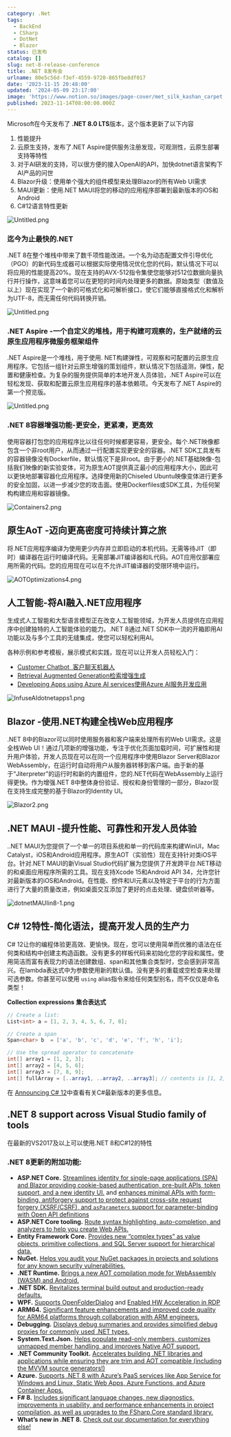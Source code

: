 ```yaml
---
category: .Net
tags:
  - BackEnd
  - CSharp
  - DotNet
  - Blazor
status: 已发布
catalog: []
slug: net-8-release-conference
title: .NET 8发布会
urlname: 80e5c56d-f3ef-4559-9720-865fbe8df017
date: '2023-11-15 20:48:00'
updated: '2024-05-09 23:17:00'
image: 'https://www.notion.so/images/page-cover/met_silk_kashan_carpet.jpg'
published: 2023-11-14T08:00:00.000Z
---
```


Microsoft在今天发布了 **.NET 8.0 LTS**版本，这个版本更新了以下内容

1. 性能提升
2. 云原生支持，发布了.NET Aspire提供服务注册发现，可观测性，云原生部署支持等特性
3. 对于AI研发的支持，可以很方便的接入OpenAI的API，加快dotnet语言架构下AI产品的问世
4. Blazor升级：使用单个强大的组件模型来处理Blazor的所有Web UI需求
5. MAUI更新：使用.NET MAUI将您的移动的应用程序部署到最新版本的iOS和Android
6. C#12语言特性更新

![Untitled.png](https://prod-files-secure.s3.us-west-2.amazonaws.com/5d24fe63-e567-4804-86f9-9fdc62e13082/10cda029-65af-4ea7-b30e-605b2d9e6c57/Untitled.png?X-Amz-Algorithm=AWS4-HMAC-SHA256&X-Amz-Content-Sha256=UNSIGNED-PAYLOAD&X-Amz-Credential=ASIAZI2LB4666QFJCBPX%2F20250409%2Fus-west-2%2Fs3%2Faws4_request&X-Amz-Date=20250409T213322Z&X-Amz-Expires=3600&X-Amz-Security-Token=IQoJb3JpZ2luX2VjEB4aCXVzLXdlc3QtMiJIMEYCIQCAJADt6Ui2lk7%2FzYRIVKslhb1P3CwSH63LDR%2B778lclwIhAJi1P2Zy0KOsK8B59onsxXb1HTObhG1djtNLtHGbwmO3KogECJb%2F%2F%2F%2F%2F%2F%2F%2F%2F%2FwEQABoMNjM3NDIzMTgzODA1IgzAgXcFDqo8vJ5TALcq3AN1r5avCYV8RhiQMTIAL1A6kjtiSU%2FzzEsERaoYW80VhKY75%2FWx%2B5nJAvAI5jS%2FX9xDKjTEfJOynZa96BauWZSBcNXAKMVS53FtCY91R6TU8mD0GMpCJeClrO2LkYfsODL5jDhlCkSHqJTFNvMVx53YDuxcD%2FSVER2pQAPQolE0n8hNDMUBwnFyaANVBA5sewhAZLW3cv8bVHlghGbiG14BOBSi5KGBXUZtJ1u8sF9WosFKd%2BdVWEtpa5lP8Ok4ih%2Frfo%2FqxXjc0m645uvHmhX2bVh5RpcV9teP862bz3V%2Be6nbZxER9nB1KhbysiJ1lLL%2BlhaKOEtbSR8%2FD2BMt6LO1O3x0Pd7eDDmH40YAL2tuoe8rHkYx1ENa7ND0MX%2BQRBztji2KbHEyemOKnzjxshRj%2FXZnd3bZNAVwWHGs11P%2Fs4lo0TGEObTRAR0y5JkPbkfZ3ALHLAVqTCmiFyf8o9YDRfyaIlxBkRNmRWhwadh9stikLesSEjdSXuleQP9UCpn%2FSYx46Cza9%2Bdhrp14bo5A2cw%2BGj8OJjGlyW0KfLS4S0P8haVRFk5pPqvoTWB72u8%2BYGIAmjSnDbqL%2FCLDGkOdtwJAEJy6oEuDYDjnVTe9072bf5mM4EAKIGMQDDEydu%2FBjqkAZm02LvY9MV5Y7zZ7FmgsuVImGbbHaafcWJQMnCys90Ccjk6g2jG3nLj0jnNI3AdmRP0A3DATyLDZr%2F6aPjwVcKjDe%2FX69uq%2FjNSb6R0SbC0TJ07ud0wpgWIKyioarzKq7qFSszwzvxDys2MYkdZBLNr5Ts3KgznGpJnhh9sNVWT%2B5uRvwH4eBZN8SkOqF2NFLTHgS4aGCsBvXG1sQ7uuCxweJxK&X-Amz-Signature=293879b5163a60b9732f439f3e0f84a840f0e47c3ad0c8b71f07eeff33da6941&X-Amz-SignedHeaders=host&x-id=GetObject)


### **迄今为止最快的.NET**


.NET 8在整个堆栈中带来了数千项性能改进。一个名为动态配置文件引导优化（PGO）的新代码生成器可以根据实际使用情况优化您的代码，默认情况下可以将应用的性能提高20%。现在支持的AVX-512指令集使您能够对512位数据向量执行并行操作，这意味着您可以在更短的时间内处理更多的数据。原始类型（数值及以上）现在实现了一个新的可格式化和可解析接口，使它们能够直接格式化和解析为UTF-8，而无需任何代码转换开销。


![Untitled.png](https://prod-files-secure.s3.us-west-2.amazonaws.com/5d24fe63-e567-4804-86f9-9fdc62e13082/edcbf140-d619-4389-a4a6-f97c113ab9f2/Untitled.png?X-Amz-Algorithm=AWS4-HMAC-SHA256&X-Amz-Content-Sha256=UNSIGNED-PAYLOAD&X-Amz-Credential=ASIAZI2LB4666QFJCBPX%2F20250409%2Fus-west-2%2Fs3%2Faws4_request&X-Amz-Date=20250409T213322Z&X-Amz-Expires=3600&X-Amz-Security-Token=IQoJb3JpZ2luX2VjEB4aCXVzLXdlc3QtMiJIMEYCIQCAJADt6Ui2lk7%2FzYRIVKslhb1P3CwSH63LDR%2B778lclwIhAJi1P2Zy0KOsK8B59onsxXb1HTObhG1djtNLtHGbwmO3KogECJb%2F%2F%2F%2F%2F%2F%2F%2F%2F%2FwEQABoMNjM3NDIzMTgzODA1IgzAgXcFDqo8vJ5TALcq3AN1r5avCYV8RhiQMTIAL1A6kjtiSU%2FzzEsERaoYW80VhKY75%2FWx%2B5nJAvAI5jS%2FX9xDKjTEfJOynZa96BauWZSBcNXAKMVS53FtCY91R6TU8mD0GMpCJeClrO2LkYfsODL5jDhlCkSHqJTFNvMVx53YDuxcD%2FSVER2pQAPQolE0n8hNDMUBwnFyaANVBA5sewhAZLW3cv8bVHlghGbiG14BOBSi5KGBXUZtJ1u8sF9WosFKd%2BdVWEtpa5lP8Ok4ih%2Frfo%2FqxXjc0m645uvHmhX2bVh5RpcV9teP862bz3V%2Be6nbZxER9nB1KhbysiJ1lLL%2BlhaKOEtbSR8%2FD2BMt6LO1O3x0Pd7eDDmH40YAL2tuoe8rHkYx1ENa7ND0MX%2BQRBztji2KbHEyemOKnzjxshRj%2FXZnd3bZNAVwWHGs11P%2Fs4lo0TGEObTRAR0y5JkPbkfZ3ALHLAVqTCmiFyf8o9YDRfyaIlxBkRNmRWhwadh9stikLesSEjdSXuleQP9UCpn%2FSYx46Cza9%2Bdhrp14bo5A2cw%2BGj8OJjGlyW0KfLS4S0P8haVRFk5pPqvoTWB72u8%2BYGIAmjSnDbqL%2FCLDGkOdtwJAEJy6oEuDYDjnVTe9072bf5mM4EAKIGMQDDEydu%2FBjqkAZm02LvY9MV5Y7zZ7FmgsuVImGbbHaafcWJQMnCys90Ccjk6g2jG3nLj0jnNI3AdmRP0A3DATyLDZr%2F6aPjwVcKjDe%2FX69uq%2FjNSb6R0SbC0TJ07ud0wpgWIKyioarzKq7qFSszwzvxDys2MYkdZBLNr5Ts3KgznGpJnhh9sNVWT%2B5uRvwH4eBZN8SkOqF2NFLTHgS4aGCsBvXG1sQ7uuCxweJxK&X-Amz-Signature=067445f85d1b85b0917cc4f19c6e68a0770982e3ae2cbf037bb4274e21879b44&X-Amz-SignedHeaders=host&x-id=GetObject)


### **.NET Aspire -一个自定义的堆栈，用于构建可观察的，生产就绪的云原生应用程序微服务框架组件**


.NET Aspire是一个堆栈，用于使用. NET构建弹性，可观察和可配置的云原生应用程序。它包括一组针对云原生增强的策划组件，默认情况下包括遥测，弹性，配置和健康检查。为复杂的服务提供简单的本地开发人员体验，.NET Aspire可以在轻松发现、获取和配置云原生应用程序的基本依赖项。今天发布了.NET Aspire的第一个预览版。


![Untitled.png](https://prod-files-secure.s3.us-west-2.amazonaws.com/5d24fe63-e567-4804-86f9-9fdc62e13082/ff6a34d3-ac25-412d-9204-a7263d00528f/Untitled.png?X-Amz-Algorithm=AWS4-HMAC-SHA256&X-Amz-Content-Sha256=UNSIGNED-PAYLOAD&X-Amz-Credential=ASIAZI2LB4666QFJCBPX%2F20250409%2Fus-west-2%2Fs3%2Faws4_request&X-Amz-Date=20250409T213322Z&X-Amz-Expires=3600&X-Amz-Security-Token=IQoJb3JpZ2luX2VjEB4aCXVzLXdlc3QtMiJIMEYCIQCAJADt6Ui2lk7%2FzYRIVKslhb1P3CwSH63LDR%2B778lclwIhAJi1P2Zy0KOsK8B59onsxXb1HTObhG1djtNLtHGbwmO3KogECJb%2F%2F%2F%2F%2F%2F%2F%2F%2F%2FwEQABoMNjM3NDIzMTgzODA1IgzAgXcFDqo8vJ5TALcq3AN1r5avCYV8RhiQMTIAL1A6kjtiSU%2FzzEsERaoYW80VhKY75%2FWx%2B5nJAvAI5jS%2FX9xDKjTEfJOynZa96BauWZSBcNXAKMVS53FtCY91R6TU8mD0GMpCJeClrO2LkYfsODL5jDhlCkSHqJTFNvMVx53YDuxcD%2FSVER2pQAPQolE0n8hNDMUBwnFyaANVBA5sewhAZLW3cv8bVHlghGbiG14BOBSi5KGBXUZtJ1u8sF9WosFKd%2BdVWEtpa5lP8Ok4ih%2Frfo%2FqxXjc0m645uvHmhX2bVh5RpcV9teP862bz3V%2Be6nbZxER9nB1KhbysiJ1lLL%2BlhaKOEtbSR8%2FD2BMt6LO1O3x0Pd7eDDmH40YAL2tuoe8rHkYx1ENa7ND0MX%2BQRBztji2KbHEyemOKnzjxshRj%2FXZnd3bZNAVwWHGs11P%2Fs4lo0TGEObTRAR0y5JkPbkfZ3ALHLAVqTCmiFyf8o9YDRfyaIlxBkRNmRWhwadh9stikLesSEjdSXuleQP9UCpn%2FSYx46Cza9%2Bdhrp14bo5A2cw%2BGj8OJjGlyW0KfLS4S0P8haVRFk5pPqvoTWB72u8%2BYGIAmjSnDbqL%2FCLDGkOdtwJAEJy6oEuDYDjnVTe9072bf5mM4EAKIGMQDDEydu%2FBjqkAZm02LvY9MV5Y7zZ7FmgsuVImGbbHaafcWJQMnCys90Ccjk6g2jG3nLj0jnNI3AdmRP0A3DATyLDZr%2F6aPjwVcKjDe%2FX69uq%2FjNSb6R0SbC0TJ07ud0wpgWIKyioarzKq7qFSszwzvxDys2MYkdZBLNr5Ts3KgznGpJnhh9sNVWT%2B5uRvwH4eBZN8SkOqF2NFLTHgS4aGCsBvXG1sQ7uuCxweJxK&X-Amz-Signature=598cc64b6385a0ca351b27704232e2ec5af81a28c14102aa16902c33d6358d8b&X-Amz-SignedHeaders=host&x-id=GetObject)


### **.NET 8容器增强功能-更安全，更紧凑，更高效**


使用容器打包您的应用程序比以往任何时候都更容易，更安全。每个.NET映像都包含一个非root用户，从而通过一行配置实现更安全的容器。.NET SDK工具发布的容器镜像没有Dockerfile，默认情况下是非root。由于更小的.NET基础映像-包括我们映像的新实验变体，可为原生AOT提供真正最小的应用程序大小，因此可以更快地部署容器化应用程序。选择使用新的Chiseled Ubuntu映像变体进行更多的安全加固，以进一步减少您的攻击面。使用Dockerfiles或SDK工具，为任何架构构建应用和容器镜像。


![Containers2.png](https://devblogs.microsoft.com/dotnet/wp-content/uploads/sites/10/2023/11/Containers2.png)


## 原生AoT -迈向更高密度可持续计算之旅


将.NET应用程序编译为使用更少内存并立即启动的本机代码。无需等待JIT（即时）编译器在运行时编译代码。无需部署JIT编译器和IL代码。AOT应用仅部署应用所需的代码。您的应用现在可以在不允许JIT编译器的受限环境中运行。


![AOTOptimizations4.png](https://devblogs.microsoft.com/dotnet/wp-content/uploads/sites/10/2023/11/AOTOptimizations4.png)


## 人工智能-将AI融入.NET应用程序


生成式人工智能和大型语言模型正在改变人工智能领域，为开发人员提供在应用程序中创建独特的人工智能体验的能力。.NET 8通过.NET SDK中一流的开箱即用AI功能以及与多个工具的无缝集成，使您可以轻松利用AI。


各种示例和参考模板，展示模式和实践，现在可以让开发人员轻松入门：

- [Customer Chatbot](https://github.com/dotnet/eShop)[ ](https://github.com/dotnet/eShop)[ 客户聊天机器人](https://github.com/dotnet/eShop)
- [Retrieval Augmented Generation](https://github.com/Azure-Samples/azure-search-openai-demo-csharp)[检索增强生成](https://github.com/Azure-Samples/azure-search-openai-demo-csharp)
- [Developing Apps using Azure AI services](https://devblogs.microsoft.com/dotnet/demystifying-retrieval-augmented-generation-with-dotnet/)[使用Azure AI服务开发应用](https://devblogs.microsoft.com/dotnet/demystifying-retrieval-augmented-generation-with-dotnet/)

![InfuseAIdotnetapps1.png](https://devblogs.microsoft.com/dotnet/wp-content/uploads/sites/10/2023/11/InfuseAIdotnetapps1.png)


## Blazor -使用.NET构建全栈Web应用程序


.NET 8中的Blazor可以同时使用服务器和客户端来处理所有的Web UI需求。这是全栈Web UI！通过几项新的增强功能，专注于优化页面加载时间，可扩展性和提升用户体验，开发人员现在可以在同一个应用程序中使用Blazor Server和Blazor WebAssembly，在运行时自动将用户从服务器转移到客户端。由于新的基于“Jiterpreter”的运行时和新的内置组件，您的.NET代码在WebAssembly上运行得更快。作为增强.NET 8中整体身份验证、授权和身份管理的一部分，Blazor现在支持生成完整的基于Blazor的Identity UI。


![Blazor2.png](https://devblogs.microsoft.com/dotnet/wp-content/uploads/sites/10/2023/11/Blazor2.png)


## .NET MAUI -提升性能、可靠性和开发人员体验


..NET MAUI为您提供了一个单一的项目系统和单一的代码库来构建WinUI，Mac Catalyst，iOS和Android应用程序。原生AOT（实验性）现在支持针对类iOS平台。针对.NET MAUI的新Visual Studio代码扩展为您提供了开发跨平台.NET移动的和桌面应用程序所需的工具。现在支持Xcode 15和Android API 34，允许您针对最新版本的iOS和Android。在性能、控件和UI元素以及特定于平台的行为方面进行了大量的质量改进，例如桌面交互添加了更好的点击处理、键盘侦听器等。


![dotnetMAUIin8-1.png](https://devblogs.microsoft.com/dotnet/wp-content/uploads/sites/10/2023/11/dotnetMAUIin8-1.png)


## C# 12特性-简化语法，提高开发人员的生产力


C# 12让你的编程体验更高效、更愉快。现在，您可以使用简单而优雅的语法在任何类和结构中创建主构造函数。没有更多的样板代码来初始化您的字段和属性。使用简洁而富有表现力的语法创建数组、span和其他集合类型时，您会感到非常高兴。在lambda表达式中为参数使用新的默认值。没有更多的重载或空检查来处理可选参数。你甚至可以使用 `using` alias指令来给任何类型别名，而不仅仅是命名类型！


**Collection expressions** **集合表达式**


```c#
// Create a list:
List<int> a = [1, 2, 3, 4, 5, 6, 7, 8];

// Create a span
Span<char> b  = ['a', 'b', 'c', 'd', 'e', 'f', 'h', 'i'];

// Use the spread operator to concatenate
int[] array1 = [1, 2, 3];
int[] array2 = [4, 5, 6];
int[] array3 = [7, 8, 9];
int[] fullArray = [..array1, ..array2, ..array3]; // contents is [1, 2, 3, 4, 5, 6, 7, 8, 9]
```


在 [Announcing C# 12](https://devblogs.microsoft.com/dotnet/announcing-csharp-12)中查看有关C#最新版本的更多信息。


## .NET 8 support across Visual Studio family of tools


在最新的VS2017及以上可以使用.NET 8和C#12的特性


### .NET 8更新的附加功能:

- **ASP.NET Core.** [Streamlines identity for single-page applications (SPA) and Blazor providing cookie-based authentication, pre-built APIs, token support, and a new identity UI.](https://devblogs.microsoft.com/dotnet/whats-new-with-identity-in-dotnet-8/) and [enhances minimal APIs with form-binding, antiforgery support to protect against cross-site request forgery (XSRF/CSRF), and ](https://learn.microsoft.com/aspnet/core/release-notes/aspnetcore-8.0#minimal-apis)[`asParameters`](https://learn.microsoft.com/aspnet/core/release-notes/aspnetcore-8.0#minimal-apis)[ support for parameter-binding with Open API definitions](https://learn.microsoft.com/aspnet/core/release-notes/aspnetcore-8.0#minimal-apis)
- **ASP.NET Core tooling.** [Route syntax highlighting, auto-completion, and analyzers to help you create Web APIs.](https://devblogs.microsoft.com/dotnet/aspnet-core-route-tooling-dotnet-8/)
- **Entity Framework Core.** [Provides new “complex types” as value objects, primitive collections, and SQL Server support for hierarchical data.](https://devblogs.microsoft.com/dotnet/announcing-ef8-rc2/)
- **NuGet.** [Helps you audit your NuGet packages in projects and solutions for any known security vulnerabilities.](https://learn.microsoft.com/nuget/concepts/auditing-packages)
- **.NET Runtime.** [Brings a new AOT compilation mode for WebAssembly (WASM) and Android.](https://devblogs.microsoft.com/dotnet/announcing-dotnet-8-rc1/#androidstripilafteraot-mode-on-android)
- **.NET SDK.** [Revitalizes terminal build output and production-ready defaults.](https://learn.microsoft.com/dotnet/core/whats-new/dotnet-8#net-sdk)
- **WPF.** [Supports OpenFolderDialog](https://devblogs.microsoft.com/dotnet/wpf-file-dialog-improvements-in-dotnet-8/) and [Enabled HW Acceleration in RDP](https://devblogs.microsoft.com/dotnet/announcing-dotnet-8-rc1/#wpf-hardware-acceleration-in-rdp)
- **ARM64.** [Significant feature enhancements and improved code quality for ARM64 platforms through collaboration with ARM engineers.](https://devblogs.microsoft.com/dotnet/this-arm64-performance-in-dotnet-8/)
- **Debugging.** [Displays debug summaries and provides simplified debug proxies for commonly used .NET types.](https://devblogs.microsoft.com/dotnet/debugging-enhancements-in-dotnet-8/)
- **System.Text.Json.** [Helps populate read-only members, customizes unmapped member handling, and improves Native AOT support.](https://devblogs.microsoft.com/dotnet/system-text-json-in-dotnet-8/)
- **.NET Community Toolkit.** [Accelerates building .NET libraries and applications while ensuring they are trim and AOT compatible (including the MVVM source generators!)](https://devblogs.microsoft.com/dotnet/announcing-the-dotnet-community-toolkit-821/)
- **Azure.** [Supports .NET 8 with Azure’s PaaS services like App Service for Windows and Linux, Static Web Apps, Azure Functions, and Azure Container Apps.](https://aka.ms/appservice-dotnet8)
- **F# 8.** [Includes significant language changes, new diagnostics, improvements in usability, and performance enhancements in project compilation, as well as upgrades to the FSharp.Core standard library.](https://devblogs.microsoft.com/dotnet/announcing-fsharp-8/)
- **What’s new in .NET 8.** [Check out our documentation for everything else!](https://learn.microsoft.com/dotnet/core/whats-new/dotnet-8)
